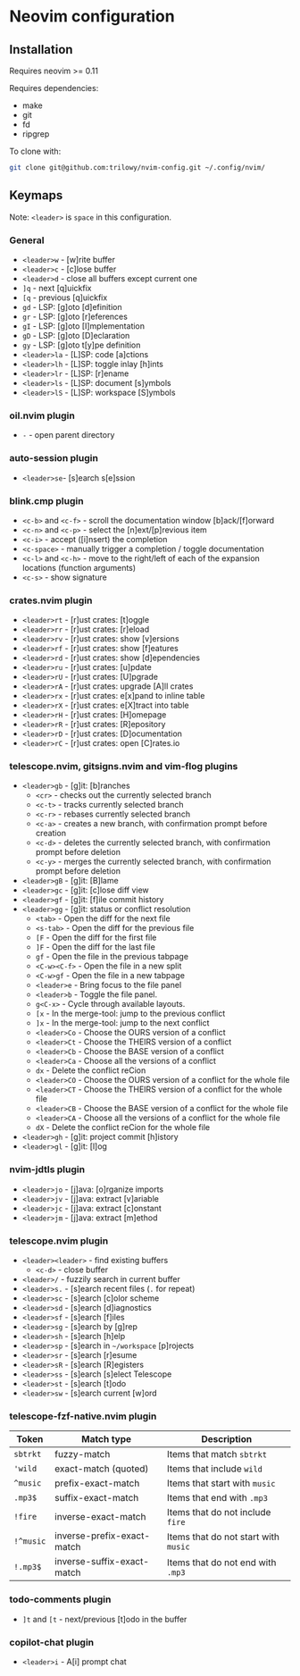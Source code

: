 # Neovim configuration

## Installation

Requires neovim >= 0.11

Requires dependencies:
- make
- git
- fd
- ripgrep

To clone with:
```sh
git clone git@github.com:trilowy/nvim-config.git ~/.config/nvim/
```

## Keymaps

Note: `<leader>` is `space` in this configuration.

### General

- `<leader>w` - [w]rite buffer
- `<leader>c` - [c]lose buffer
- `<leader>d` - close all buffers except current one
- `]q` - next [q]uickfix
- `[q` - previous [q]uickfix
- `gd` - LSP: [g]oto [d]efinition
- `gr` - LSP: [g]oto [r]eferences
- `gI` - LSP: [g]oto [I]mplementation
- `gD` - LSP: [g]oto [D]eclaration
- `gy` - LSP: [g]oto t[y]pe definition
- `<leader>la` - [L]SP: code [a]ctions
- `<leader>lh` - [L]SP: toggle inlay [h]ints
- `<leader>lr` - [L]SP: [r]ename
- `<leader>ls` - [L]SP: document [s]ymbols
- `<leader>lS` - [L]SP: workspace [S]ymbols

### oil.nvim plugin

- `-` - open parent directory

### auto-session plugin

- `<leader>se`- [s]earch s[e]ssion

### blink.cmp plugin

- `<c-b>` and `<c-f>` - scroll the documentation window [b]ack/[f]orward
- `<c-n>` and `<c-p>` - select the [n]ext/[p]revious item
- `<c-i>` - accept ([i]nsert) the completion
- `<c-space>` - manually trigger a completion / toggle documentation
- `<c-l>` and `<c-h>` - move to the right/left of each of the expansion locations (function arguments)
- `<c-s>` - show signature

### crates.nvim plugin

- `<leader>rt` - [r]ust crates: [t]oggle
- `<leader>rr` - [r]ust crates: [r]eload
- `<leader>rv` - [r]ust crates: show [v]ersions
- `<leader>rf` - [r]ust crates: show [f]eatures
- `<leader>rd` - [r]ust crates: show [d]ependencies
- `<leader>ru` - [r]ust crates: [u]pdate
- `<leader>rU` - [r]ust crates: [U]pgrade
- `<leader>rA` - [r]ust crates: upgrade [A]ll crates
- `<leader>rx` - [r]ust crates: e[x]pand to inline table
- `<leader>rX` - [r]ust crates: e[X]tract into table
- `<leader>rH` - [r]ust crates: [H]omepage
- `<leader>rR` - [r]ust crates: [R]epository
- `<leader>rD` - [r]ust crates: [D]ocumentation
- `<leader>rC` - [r]ust crates: open [C]rates.io

### telescope.nvim, gitsigns.nvim and vim-flog plugins

- `<leader>gb` - [g]it: [b]ranches
  - `<cr>` - checks out the currently selected branch
  - `<c-t>` - tracks currently selected branch
  - `<c-r>` - rebases currently selected branch
  - `<c-a>` - creates a new branch, with confirmation prompt before creation
  - `<c-d>` - deletes the currently selected branch, with confirmation prompt before deletion
  - `<c-y>` - merges the currently selected branch, with confirmation prompt before deletion
- `<leader>gB` - [g]it: [B]lame
- `<leader>gc` - [g]it: [c]lose diff view
- `<leader>gf` - [g]it: [f]ile commit history
- `<leader>gg` - [g]it: status or conflict resolution
  - `<tab>` - Open the diff for the next file
  - `<s-tab>` - Open the diff for the previous file
  - `[F` - Open the diff for the first file
  - `]F` - Open the diff for the last file
  - `gf` - Open the file in the previous tabpage
  - `<C-w><C-f>` - Open the file in a new split
  - `<C-w>gf` - Open the file in a new tabpage
  - `<leader>e` - Bring focus to the file panel
  - `<leader>b` - Toggle the file panel.
  - `g<C-x>` - Cycle through available layouts.
  - `[x` - In the merge-tool: jump to the previous conflict
  - `]x` - In the merge-tool: jump to the next conflict
  - `<leader>Co` - Choose the OURS version of a conflict
  - `<leader>Ct` - Choose the THEIRS version of a conflict
  - `<leader>Cb` - Choose the BASE version of a conflict
  - `<leader>Ca` - Choose all the versions of a conflict
  - `dx` - Delete the conflict re<leader>Cion
  - `<leader>CO` - Choose the OURS version of a conflict for the whole file
  - `<leader>CT` - Choose the THEIRS version of a conflict for the whole file
  - `<leader>CB` - Choose the BASE version of a conflict for the whole file
  - `<leader>CA` - Choose all the versions of a conflict for the whole file
  - `dX` - Delete the conflict re<leader>Cion for the whole file
- `<leader>gh` - [g]it: project commit [h]istory
- `<leader>gl` - [g]it: [l]og

### nvim-jdtls plugin

- `<leader>jo` - [j]ava: [o]rganize imports
- `<leader>jv` - [j]ava: extract [v]ariable
- `<leader>jc` - [j]ava: extract [c]onstant
- `<leader>jm` - [j]ava: extract [m]ethod

### telescope.nvim plugin

- `<leader><leader>` - find existing buffers
  - `<c-d>` - close buffer
- `<leader>/` - fuzzily search in current buffer
- `<leader>s.` - [s]earch recent files (`.` for repeat)
- `<leader>sc` - [s]earch [c]olor scheme
- `<leader>sd` - [s]earch [d]iagnostics
- `<leader>sf` - [s]earch [f]iles
- `<leader>sg` - [s]earch by [g]rep
- `<leader>sh` - [s]earch [h]elp
- `<leader>sp` - [s]earch in `~/workspace` [p]rojects
- `<leader>sr` - [s]earch [r]esume
- `<leader>sR` - [s]earch [R]egisters
- `<leader>ss` - [s]earch [s]elect Telescope
- `<leader>st` - [s]earch [t]odo
- `<leader>sw` - [s]earch current [w]ord

### telescope-fzf-native.nvim plugin

| Token     | Match type                 | Description                          |
| --------- | -------------------------- | ------------------------------------ |
| `sbtrkt`  | fuzzy-match                | Items that match `sbtrkt`            |
| `'wild`   | exact-match (quoted)       | Items that include `wild`            |
| `^music`  | prefix-exact-match         | Items that start with `music`        |
| `.mp3$`   | suffix-exact-match         | Items that end with `.mp3`           |
| `!fire`   | inverse-exact-match        | Items that do not include `fire`     |
| `!^music` | inverse-prefix-exact-match | Items that do not start with `music` |
| `!.mp3$`  | inverse-suffix-exact-match | Items that do not end with `.mp3`    |

### todo-comments plugin

- `]t` and `[t` - next/previous [t]odo in the buffer

### copilot-chat plugin

- `<leader>i` - A[i] prompt chat
